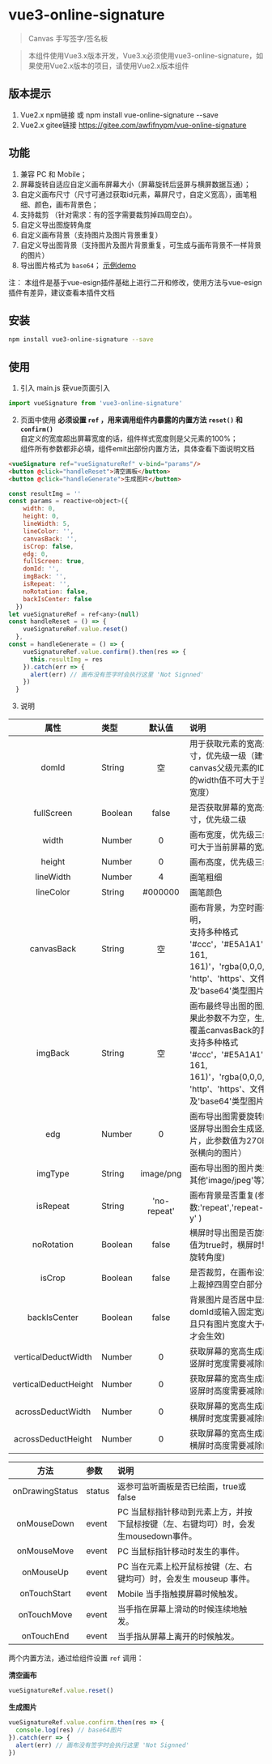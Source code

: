 # vue3-online-signature

> Canvas 手写签字/签名板

> 本组件使用Vue3.x版本开发，Vue3.x必须使用vue3-online-signature，如果使用Vue2.x版本的项目，请使用Vue2.x版本组件

## 版本提示
1. Vue2.x npm链接  或 npm install vue-online-signature --save
2. Vue2.x gitee链接 https://gitee.com/awfifnypm/vue-online-signature

## 功能
1. 兼容 PC 和 Mobile；
2. 屏幕旋转自适应自定义画布屏幕大小（屏幕旋转后竖屏与横屏数据互通）；
3. 自定义画布尺寸（尺寸可通过获取id元素，幕屏尺寸，自定义宽高），画笔粗细、颜色，画布背景色；
4. 支持裁剪 （针对需求：有的签字需要裁剪掉四周空白）。
5. 自定义导出图旋转角度
6. 自定义画布背景（支持图片及图片背景重复）
7. 自定义导出图背景（支持图片及图片背景重复，可生成与画布背景不一样背景的图片）
8. 导出图片格式为 `base64`；
[示例demo](http://b.wujiang.pro/)

注： 本组件是基于vue-esign插件基础上进行二开和修改，使用方法与vue-esign插件有差异，建议查看本插件文档


## 安装

``` bash
npm install vue3-online-signature --save
```

## 使用
1. 引入 main.js 获vue页面引入
```js
import vueSignature from 'vue3-online-signature'
```
2. 页面中使用
    **必须设置 `ref` ，用来调用组件内暴露的内置方法 `reset()` 和 `confirm()`**<br />
   自定义的宽度超出屏幕宽度的话，组件样式宽度则是父元素的100%；<br />
   组件所有参数都非必填，组件emit出部份内置方法，具体查看下面说明文档

```html
<vueSignature ref="vueSignatureRef" v-bind="params"/>
<button @click="handleReset">清空画板</button> 
<button @click="handleGenerate">生成图片</button>
```
```js
const resultImg = ''
const params = reactive<object>({
    width: 0,
    height: 0,
    lineWidth: 5,
    lineColor: '',
    canvasBack: '',
    isCrop: false,
    edg: 0,
    fullScreen: true,
    domId: '',
    imgBack: '',
    isRepeat: '',
    noRotation: false,
    backIsCenter: false
  })
let vueSignatureRef = ref<any>(null)
const handleReset = () => {
    vueSignatureRef.value.reset()
  },
const = handleGenerate = () => {
    vueSignatureRef.value.confirm().then(res => {
      this.resultImg = res
    }).catch(err => {
      alert(err) // 画布没有签字时会执行这里 'Not Signned'
    })
  }
```
3. 说明

| 属性 | 类型 | 默认值 | 说明 |
| :-: | :-- | :-: | :-- |
| domId | String | 空 | 用于获取元素的宽高生成画布尺寸，优先级一级（建议使用canvas父级元素的ID, 父级元素的width值不可大于当前屏幕的宽度） |
| fullScreen | Boolean | false | 是否获取屏幕的宽高生成画布尺寸，优先级二级 |
| width | Number | 0 | 画布宽度，优先级三级 (此值不可大于当前屏幕的宽度) |
| height | Number | 0 | 画布高度，优先级三级 |
| lineWidth | Number | 4 | 画笔粗细 |
| lineColor | String | #000000 | 画笔颜色 |
| canvasBack | String | 空 | 画布背景，为空时画布背景透明，<br />支持多种格式 '#ccc'，'#E5A1A1'，'rgb(229, 161, 161)'，'rgba(0,0,0,.6)'，'red', 'http'、'https'、文件路径及'base64'类型图片链接 |
| imgBack | String | 空 | 画布最终导出图的图片背景，如果此参数不为空，生成图片时会覆盖canvasBack的背景图，<br />支持多种格式 '#ccc'，'#E5A1A1'，'rgb(229, 161, 161)'，'rgba(0,0,0,.6)'，'red', 'http'、'https'、文件路径及'base64'类型图片链接 |
| edg | Number | 0 | 画布导出图需要旋转的角度（如竖屏导出图会生成竖屏尺寸的图片，此参数值为270时,会生成一张横向的图片） |
| imgType | String | image/png | 画布导出图的图片类型（可以是其他'image/jpeg'等） |
| isRepeat | String | 'no-repeat' | 画布背景是否重复(参数:'repeat','repeat-x','repeat-y' ) |
| noRotation | Boolean | false | 横屏时导出图是否旋转角度 (当值为true时，横屏时导出图不会旋转角度)|
| isCrop | Boolean | false | 是否裁剪，在画布设定尺寸基础上裁掉四周空白部分 |
| backIsCenter | Boolean | false | 背景图片是否居中显示(使用domId或输入固定宽度时生效并且只有图片宽度大于canvas宽度才会生效) |
| verticalDeductWidth | Number | 0 | 获取屏幕的宽高生成画布尺时，竖屏时宽度需要减除的尺寸 |
| verticalDeductHeight | Number | 0 | 获取屏幕的宽高生成画布尺时，竖屏时高度需要减除的尺寸 |
| acrossDeductWidth | Number | 0 | 获取屏幕的宽高生成画布尺时，横屏时宽度需要减除的尺寸 |
| acrossDeductHeight | Number | 0 | 获取屏幕的宽高生成画布尺时，横屏时高度需要减除的尺寸 |

| 方法  | 参数 | 说明 |
| :-: | :-- | :-- |
| onDrawingStatus | status | 返参可监听画板是否已绘画，true或false |
| onMouseDown | event | PC 当鼠标指针移动到元素上方，并按下鼠标按键（左、右键均可）时，会发生mousedown事件。 |
| onMouseMove | event | PC 当鼠标指针移动时发生的事件。 |
| onMouseUp | event | PC 当在元素上松开鼠标按键（左、右键均可）时，会发生 mouseup 事件。 |
| onTouchStart | event | Mobile 当手指触摸屏幕时候触发。 |
| onTouchMove | event | 当手指在屏幕上滑动的时候连续地触发。 |
| onTouchEnd | event | 当手指从屏幕上离开的时候触发。 |

两个内置方法，通过给组件设置 `ref` 调用：

**清空画布**
```js
vueSignatureRef.value.reset()
```
**生成图片**
```js
vueSignatureRef.value.confirm.then(res => {
  console.log(res) // base64图片
}).catch(err => {
  alert(err) // 画布没有签字时会执行这里 'Not Signned'
})
```